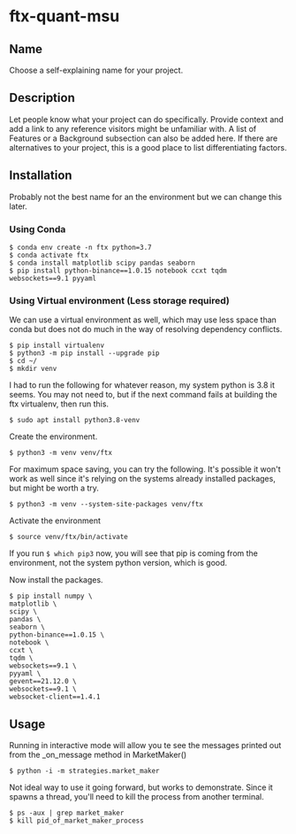 # ftx-quant-msu

## Name
Choose a self-explaining name for your project.

## Description
Let people know what your project can do specifically. Provide context and add a link to any reference visitors might be unfamiliar with. A list of Features or a Background subsection can also be added here. If there are alternatives to your project, this is a good place to list differentiating factors.

## Installation
Probably not the best name for an the environment but we can change this later.

### Using Conda
```
$ conda env create -n ftx python=3.7
$ conda activate ftx
$ conda install matplotlib scipy pandas seaborn
$ pip install python-binance==1.0.15 notebook ccxt tqdm websockets==9.1 pyyaml
```

### Using Virtual environment (Less storage required)
We can use a virtual environment as well, which may use less space than conda but does not do much in the way of resolving dependency conflicts.
```
$ pip install virtualenv
$ python3 -m pip install --upgrade pip
$ cd ~/
$ mkdir venv
```

I had to run the following for whatever reason, my system python is 3.8 it seems. You may not need to, but if the next command fails at building the ftx virtualenv, then run this.

```
$ sudo apt install python3.8-venv
```
Create the environment.
```
$ python3 -m venv venv/ftx
```
For maximum space saving, you can try the following. It's possible it won't work as well since it's relying on the systems already installed packages, but might be worth a try.

```
$ python3 -m venv --system-site-packages venv/ftx
```

Activate the environment

```
$ source venv/ftx/bin/activate
```
If you run `$ which pip3` now, you will see that pip is coming from the environment, not the system python version, which is good.

Now install the packages.
```
$ pip install numpy \
matplotlib \
scipy \
pandas \
seaborn \
python-binance==1.0.15 \
notebook \
ccxt \
tqdm \
websockets==9.1 \
pyyaml \
gevent==21.12.0 \
websockets==9.1 \
websocket-client==1.4.1
```




## Usage
Running in interactive mode will allow you te see the messages printed out from the _on_message method in MarketMaker()

`$ python -i -m strategies.market_maker`

Not ideal way to use it going forward, but works to demonstrate. Since it spawns a thread, you'll need to kill the process from another terminal.

```
$ ps -aux | grep market_maker
$ kill pid_of_market_maker_process
```
